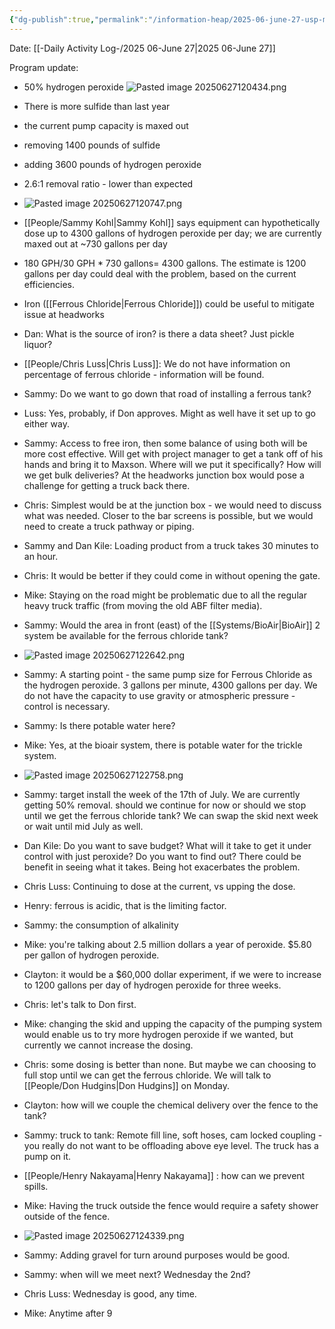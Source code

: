 ```yaml
---
{"dg-publish":true,"permalink":"/information-heap/2025-06-june-27-usp-maxson-headworks-odor-control-project-update/","noteIcon":"","created":"2025-07-07T14:23:44.657-05:00"}
---
```


Date: [[-Daily Activity Log-/2025 06-June 27\|2025 06-June 27]]

Program update:
- 50% hydrogen peroxide 
![Pasted image 20250627120434.png](/img/user/Pasted%20image%2020250627120434.png)

- There is more sulfide than last year
- the current pump capacity is maxed out
- removing 1400 pounds of sulfide
- adding 3600 pounds of hydrogen peroxide
- 2.6:1 removal ratio - lower than expected
- ![Pasted image 20250627120747.png](/img/user/Pasted%20image%2020250627120747.png)
- [[People/Sammy Kohl\|Sammy Kohl]] says equipment can hypothetically dose up to 4300 gallons of hydrogen peroxide per day; we are currently maxed out at ~730 gallons per day
- 180 GPH/30 GPH * 730 gallons= 4300 gallons. The estimate is 1200 gallons per day could deal with the problem, based on the current efficiencies.
- Iron ([[Ferrous Chloride\|Ferrous Chloride]]) could be useful to mitigate issue at headworks
- Dan: What is the source of iron? is there a data sheet? Just pickle liquor?
- [[People/Chris Luss\|Chris Luss]]: We do not have information on percentage of ferrous chloride - information will be found.
- Sammy: Do we want to go down that road of installing a ferrous tank?
- Luss: Yes, probably, if Don approves. Might as well have it set up to go either way.
- Sammy: Access to free iron, then some balance of using both will be more cost effective. Will get with project manager to get a tank off of his hands and bring it to Maxson. Where will we put it specifically? How will we get bulk deliveries? At the headworks junction box would pose a challenge for getting a truck back there. 
- Chris: Simplest would be at the junction box - we would need to discuss what was needed. Closer to the bar screens is possible, but we would need to create a truck pathway or piping.
- Sammy and Dan Kile: Loading product from a truck takes 30 minutes to an hour. 
- Chris: It would be better if they could come in without opening the gate.
- Mike: Staying on the road might be problematic due to all the regular heavy truck traffic (from moving the old ABF filter media).
- Sammy: Would the area in front (east) of the [[Systems/BioAir\|BioAir]] 2 system be available for the ferrous chloride tank?
- ![Pasted image 20250627122642.png](/img/user/Pasted%20image%2020250627122642.png)
- Sammy: A starting point - the same pump size for Ferrous Chloride as the hydrogen peroxide. 3 gallons per minute, 4300 gallons per day. We do not have the capacity to use gravity or atmospheric pressure - control is necessary.
- Sammy: Is there potable water here?
- Mike: Yes, at the bioair system, there is potable water for the trickle system.
- ![Pasted image 20250627122758.png](/img/user/Pasted%20image%2020250627122758.png)
- Sammy: target install the week of the 17th of July. We are currently getting 50% removal. should we continue for now or should we stop until we get the ferrous chloride tank? We can swap the skid next week or wait until mid July as well.
- Dan Kile: Do you want to save budget? What will it take to get it under control with just peroxide? Do you want to find out? There could be benefit in seeing what it takes. Being hot exacerbates the problem.
- Chris Luss: Continuing to dose at the current, vs upping the dose.
- Henry: ferrous is acidic, that is the limiting factor.
- Sammy: the consumption of alkalinity
- Mike: you're talking about 2.5 million dollars a year of peroxide. $5.80 per  gallon of hydrogen peroxide. 
- Clayton: it would be a $60,000 dollar experiment, if we were to increase to 1200 gallons per day of hydrogen peroxide for three weeks.
- Chris: let's talk to Don first.
- Mike: changing the skid and upping the capacity of the pumping system would enable us to try more hydrogen peroxide if we wanted, but currently we cannot increase the dosing.
- Chris: some dosing is better than none. But maybe we can choosing to full stop until we can get the ferrous chloride. We will talk to [[People/Don Hudgins\|Don Hudgins]] on Monday.
- Clayton: how will we couple the chemical delivery over the fence to the tank?
- Sammy: truck to tank: Remote fill line, soft hoses, cam locked coupling - you really do not want to be offloading above eye level. The truck has a pump on it.
- [[People/Henry Nakayama\|Henry Nakayama]] : how can we prevent spills.
- Mike: Having the truck outside the fence would require a safety shower outside of the fence.
- ![Pasted image 20250627124339.png](/img/user/Pasted%20image%2020250627124339.png)
- Sammy: Adding gravel for turn around purposes would be good.
- Sammy: when will we meet next? Wednesday the 2nd?
- Chris Luss: Wednesday is good, any time.
- Mike: Anytime after 9
